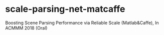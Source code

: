 # scale-parsing-net-matcaffe
Boosting Scene Parsing Performance via Reliable Scale  (Matlab&amp;Caffe), In ACMMM 2018 (Oral)
